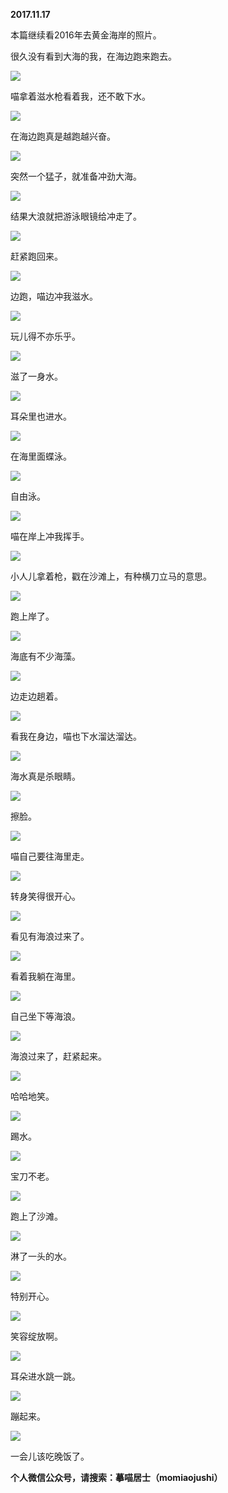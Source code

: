
          
            
**2017.11.17**

本篇继续看2016年去黄金海岸的照片。

很久没有看到大海的我，在海边跑来跑去。




![](//upload-images.jianshu.io/upload_images/51001-9163a01bd8663fc0.jpg)




喵拿着滋水枪看着我，还不敢下水。




![](//upload-images.jianshu.io/upload_images/51001-e089e2266a96b755.jpg)




在海边跑真是越跑越兴奋。




![](//upload-images.jianshu.io/upload_images/51001-0bb93a176368109a.jpg)




突然一个猛子，就准备冲劲大海。




![](//upload-images.jianshu.io/upload_images/51001-9b54f34853feef1f.jpg)




结果大浪就把游泳眼镜给冲走了。




![](//upload-images.jianshu.io/upload_images/51001-99e4ffba99bc37bf.jpg)




赶紧跑回来。




![](//upload-images.jianshu.io/upload_images/51001-57653604bf06680b.jpg)




边跑，喵边冲我滋水。




![](//upload-images.jianshu.io/upload_images/51001-8d296fd77187d321.jpg)




玩儿得不亦乐乎。




![](//upload-images.jianshu.io/upload_images/51001-03daaaa734025851.jpg)




滋了一身水。




![](//upload-images.jianshu.io/upload_images/51001-2c9cfbd8e75b1604.jpg)




耳朵里也进水。




![](//upload-images.jianshu.io/upload_images/51001-ff462de7559e41bb.jpg)




在海里面蝶泳。




![](//upload-images.jianshu.io/upload_images/51001-8c43a6fd8b4409db.jpg)




自由泳。




![](//upload-images.jianshu.io/upload_images/51001-6529dd127981516a.jpg)




喵在岸上冲我挥手。




![](//upload-images.jianshu.io/upload_images/51001-0c2ffebfb0b789ae.jpg)




小人儿拿着枪，戳在沙滩上，有种横刀立马的意思。




![](//upload-images.jianshu.io/upload_images/51001-b7639332131455b7.jpg)




跑上岸了。




![](//upload-images.jianshu.io/upload_images/51001-2ba2ccb8dc5973c4.jpg)




海底有不少海藻。




![](//upload-images.jianshu.io/upload_images/51001-e48a44e423f02db6.jpg)




边走边趟着。




![](//upload-images.jianshu.io/upload_images/51001-5fc7dd45bd0f70e0.jpg)




看我在身边，喵也下水溜达溜达。




![](//upload-images.jianshu.io/upload_images/51001-0c9279238906ad6d.jpg)




海水真是杀眼睛。




![](//upload-images.jianshu.io/upload_images/51001-3f5ef986c71271ae.jpg)




擦脸。




![](//upload-images.jianshu.io/upload_images/51001-b2fcc5e8e19d7ef2.jpg)




喵自己要往海里走。




![](//upload-images.jianshu.io/upload_images/51001-d0ffd6c2e3d25678.jpg)




转身笑得很开心。




![](//upload-images.jianshu.io/upload_images/51001-1b82742aba5c97f3.jpg)




看见有海浪过来了。




![](//upload-images.jianshu.io/upload_images/51001-e8f9f35c0b7fa584.jpg)




看着我躺在海里。




![](//upload-images.jianshu.io/upload_images/51001-1345dba35a92d50c.jpg)




自己坐下等海浪。




![](//upload-images.jianshu.io/upload_images/51001-ee2da316eea786a6.jpg)




海浪过来了，赶紧起来。




![](//upload-images.jianshu.io/upload_images/51001-b88013c51544c228.jpg)




哈哈地笑。




![](//upload-images.jianshu.io/upload_images/51001-36ea7f6b636eca0e.jpg)




踢水。




![](//upload-images.jianshu.io/upload_images/51001-c2a86a4fcf94bcc9.jpg)




宝刀不老。




![](//upload-images.jianshu.io/upload_images/51001-32fb17baa023f90c.jpg)




跑上了沙滩。




![](//upload-images.jianshu.io/upload_images/51001-ce4a5aa76b531fc7.jpg)




淋了一头的水。




![](//upload-images.jianshu.io/upload_images/51001-4e9a8296feb649bd.jpg)




特别开心。




![](//upload-images.jianshu.io/upload_images/51001-8173096fe83a2a86.jpg)




笑容绽放啊。




![](//upload-images.jianshu.io/upload_images/51001-1c14d6e5fa0618e1.jpg)




耳朵进水跳一跳。




![](//upload-images.jianshu.io/upload_images/51001-3bc27adbf127ec19.jpg)




蹦起来。




![](//upload-images.jianshu.io/upload_images/51001-feb58c5fb6160001.jpg)




一会儿该吃晚饭了。


**个人微信公众号，请搜索：摹喵居士（momiaojushi）**

          
        